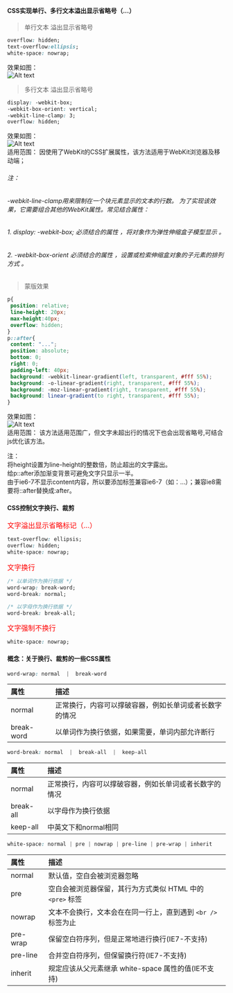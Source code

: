#### CSS实现单行、多行文本溢出显示省略号（...）
> 单行文本 溢出显示省略号

```css
overflow: hidden;
text-overflow:ellipsis;
white-space: nowrap;
```
效果如图：<br/>
![Alt text](http://www.daqianduan.com/wp-content/uploads/2015/10/dome1.png)
<br/>

>多行文本 溢出显示省略号

```css
display: -webkit-box;
-webkit-box-orient: vertical;
-webkit-line-clamp: 3;
overflow: hidden;
```
效果如图：<br/>
![Alt text](http://www.daqianduan.com/wp-content/uploads/2015/10/dome2.png)
<br/>
适用范围：
因使用了WebKit的CSS扩展属性，该方法适用于WebKit浏览器及移动端；

###### 注：
###### -webkit-line-clamp用来限制在一个块元素显示的文本的行数。 为了实现该效果，它需要组合其他的WebKit属性。常见结合属性：
###### 1. display: -webkit-box; 必须结合的属性 ，将对象作为弹性伸缩盒子模型显示 。
###### 2. -webkit-box-orient 必须结合的属性 ，设置或检索伸缩盒对象的子元素的排列方式 。

> 蒙版效果

```css
p{
 position: relative;
 line-height: 20px;
 max-height:40px;
 overflow: hidden;
}
p::after{
 content: "...";
 position: absolute;
 bottom: 0;
 right: 0;
 padding-left: 40px;
 background: -webkit-linear-gradient(left, transparent, #fff 55%);
 background: -o-linear-gradient(right, transparent, #fff 55%);
 background: -moz-linear-gradient(right, transparent, #fff 55%);
 background: linear-gradient(to right, transparent, #fff 55%);
}
```
效果如图：<br/>
![Alt text](http://www.daqianduan.com/wp-content/uploads/2015/10/dome3.png)
<br/>
适用范围：
该方法适用范围广，但文字未超出行的情况下也会出现省略号,可结合js优化该方法。

注：<br/>
将height设置为line-height的整数倍，防止超出的文字露出。<br/>
给p::after添加渐变背景可避免文字只显示一半。<br/>
由于ie6-7不显示content内容，所以要添加标签兼容ie6-7（如：<span>…<span/>）；兼容ie8需要将::after替换成:after。


#### CSS控制文字换行、裁剪

<font color=red size=3>文字溢出显示省略标记（...）</font>

```css
text-overflow: ellipsis;
overflow: hidden;
white-space: nowrap;
```
<font color=red size=3>文字换行</font>

```css
/* 以单词作为换行依据 */
word-wrap: break-word;
word-break: normal;

/* 以字母作为换行依据 */
word-break: break-all;
```

<font color=red size=3>文字强制不换行</font>

```css
white-space: nowrap;
```

#### 概念：关于换行、裁剪的一些CSS属性
```css
word-wrap: normal  |  break-word
```

| 属性  | 描述  |
| :------------ | :------------ |
| normal  | 正常换行，内容可以撑破容器，例如长单词或者长数字的情况  |
| break-word  | 以单词作为换行依据，如果需要，单词内部允许断行  |

```css
word-break: normal  |  break-all  |  keep-all
```

| 属性  | 描述  |
| :------------ | :------------ |
| normal  | 正常换行，内容可以撑破容器，例如长单词或者长数字的情况  |
| break-all  | 以字母作为换行依据  |
| keep-all  | 中英文下和normal相同  |

 ```css
white-space: normal | pre | nowrap | pre-line | pre-wrap | inherit
```

| 属性  | 描述  |
| :------------ | :------------ |
| normal  | 默认值，空白会被浏览器忽略  |
| pre | 空白会被浏览器保留，其行为方式类似 HTML 中的 `<pre>` 标签  |
| nowrap | 文本不会换行，文本会在在同一行上，直到遇到 `<br />` 标签为止  |
| pre-wrap | 保留空白符序列，但是正常地进行换行(IE7-不支持) |
| pre-line | 合并空白符序列，但保留换行符(IE7-不支持)  |
| inherit | 规定应该从父元素继承 white-space 属性的值(IE不支持)  |
